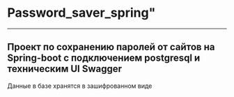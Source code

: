 # Password_saver_spring"
---
Проект по сохранению паролей от сайтов на Spring-boot с подключением postgresql и техническим UI Swagger
---
Данные в базе хранятся в зашифрованном виде
